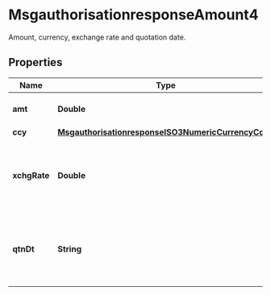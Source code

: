

# MsgauthorisationresponseAmount4

Amount, currency, exchange rate and quotation date.
## Properties

Name | Type | Description | Notes
------------ | ------------- | ------------- | -------------
**amt** | **Double** | Amount exclusive of currency. |  [optional]
**ccy** | [**MsgauthorisationresponseISO3NumericCurrencyCode**](MsgauthorisationresponseISO3NumericCurrencyCode.md) |  |  [optional]
**xchgRate** | **Double** | The factor used in the conversion from one amount to another amount. |  [optional]
**qtnDt** | **String** | Date and time at which the exchange rate has been quoted. |  [optional]



